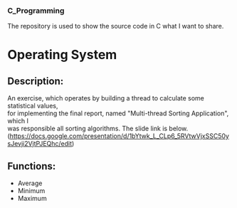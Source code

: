 ### C_Programming
The repository is used to show the source code in C what I want to share.

# Operating System
## Description:
An exercise, which operates by building a thread to calculate some statistical values,<br>
for implementing the final report, named "Multi-thread Sorting Application", which I<br>
was responsible all sorting algorithms. The slide link is below.<br>
(https://docs.google.com/presentation/d/1bYtwk_L_CLp6_5RVtwVjxSSC50ysJevji2VjtPJEQhc/edit)

## Functions:
 * Average
 * Minimum
 * Maximum
